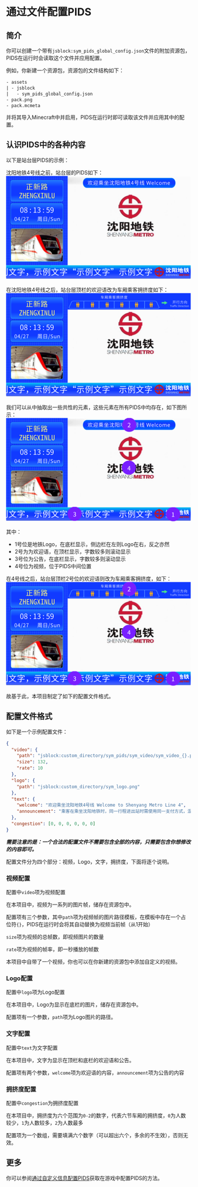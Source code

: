 # 通过文件配置PIDS

## 简介

你可以创建一个带有`jsblock:sym_pids_global_config.json`文件的附加资源包，PIDS在运行时会读取这个文件并应用配置。

例如，你新建一个资源包，资源包的文件结构如下：

```
- assets
| - jsblock
|   - sym_pids_global_config.json
- pack.png
- pack.mcmeta
```

并将其导入Minecraft中并启用，PIDS在运行时即可读取该文件并应用其中的配置。

## 认识PIDS中的各种内容

以下是站台层PIDS的示例：

沈阳地铁4号线之前，站台层的PIDS如下：
![pids_example_before4.png](../../pics/pids_example_before4.png)

在沈阳地铁4号线之后，站台层顶栏的欢迎语改为车厢乘客拥挤度如下：
![pids_example_after4.png](../../pics/pids_example_after4.png)

我们可以从中抽取出一些共性的元素，这些元素在所有PIDS中均存在，如下图所示：
![pids_example_before4_configs.png](../../pics/pids_example_before4_configs.png)

其中：

- 1号位是地铁Logo，在底栏显示，侧边栏在左则Logo在右，反之亦然
- 2号为为欢迎语，在顶栏显示，字数较多则滚动显示
- 3号位为公告，在底栏显示，字数较多则滚动显示
- 4号位为视频，位于PIDS中间位置

在4号线之后，站台层顶栏2号位的欢迎语则改为车厢乘客拥挤度，如下：
![pids_example_after4_configs.png](../../pics/pids_example_after4_configs.png)

故基于此，本项目制定了如下的配置文件格式。

## 配置文件格式

如下是一个示例配置文件：

```json
{
  "video": {
    "path": "jsblock:custom_directory/sym_pids/sym_video/sym_video_{}.png",
    "size": 132,
    "rate": 10
  },
  "logo": {
    "path": "jsblock:custom_directory/sym_logo.png"
  },
  "text": {
    "welcome": "欢迎乘坐沈阳地铁4号线 Welcome to Shenyang Metro Line 4",
    "announcement": "乘客在乘坐沈阳地铁时，同一行程进出站时需使用同一支付方式，混刷将导致重复扣费，混刷包括：不同APP生成的乘车二维码混刷；乘车二维码或人脸与单程票、盛京通卡、银联卡闪付等实体卡混刷；除盛京通APP乘车二维码与人脸，在乘客开通乘车二维码和刷脸乘车功能时，使用同一注册手机号情况下可以混合使用外，其他乘车二维码与人脸混刷等。"
  },
  "congestion": [0, 0, 0, 0, 0, 0]
}
```

___需要注意的是：一个合法的配置文件不需要包含全部的内容，只需要包含你想修改的内容即可。___

配置文件分为四个部分：视频，Logo，文字，拥挤度，下面将逐个说明。

### 视频配置

配置中`video`项为视频配置

在本项目中，视频为一系列的图片帧，储存在资源包中。

配置项有三个参数，其中`path`项为视频帧的图片路径模板，在模板中存在一个占位符`{}`，PIDS在运行时会将其自动替换为视频当前帧（从1开始）

`size`项为视频的总帧数，即视频图片的数量

`rate`项为视频的帧率，即一秒播放的帧数

本项目中自带了一个视频，你也可以在你新建的资源包中添加自定义的视频。

### Logo配置

配置中`logo`项为Logo配置

在本项目中，Logo为显示在底栏的图片，储存在资源包中。

配置项有一个参数，`path`项为Logo图片的路径。

### 文字配置

配置中`text`为文字配置

在本项目中，文字为显示在顶栏和底栏的欢迎语和公告。

配置项有两个参数，`welcome`项为欢迎语的内容，`announcement`项为公告的内容

### 拥挤度配置

配置中`congestion`为拥挤度配置

在本项目中，拥挤度为六个范围为`0-2`的数字，代表六节车厢的拥挤度，`0`为人数较少，`1`为人数较多，`2`为人数最多

配置项为一个数组，需要填满六个数字（可以超出六个，多余的不生效），否则无效。

## 更多

你可以参阅[通过自定义信息配置PIDS](custom.md)获取在游戏中配置PIDS的方法。
